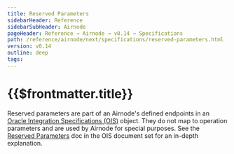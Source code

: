 ```yaml
---
title: Reserved Parameters
sidebarHeader: Reference
sidebarSubHeader: Airnode
pageHeader: Reference → Airnode → v0.14 → Specifications
path: /reference/airnode/next/specifications/reserved-parameters.html
version: v0.14
outline: deep
tags:
---
```


<VersionWarning/>

<PageHeader/>

<SearchHighlight/>

<FlexStartTag/>

# {{$frontmatter.title}}

Reserved parameters are part of an Airnode's defined endpoints in an
[Oracle Integration Specifications (OIS)](/reference/ois/latest/) object. They
do not map to operation parameters and are used by Airnode for special purposes.
See the [Reserved Parameters](/reference/ois/latest/reserved-parameters.md) doc
in the OIS document set for an in-depth explanation.

<FlexEndTag/>
